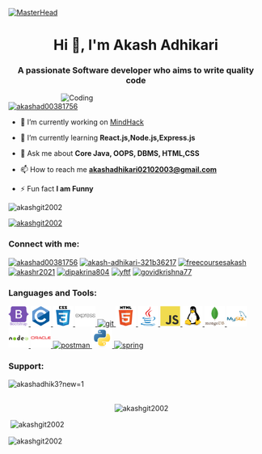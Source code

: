 [![MasterHead](https://1.bp.blogspot.com/-7A4WynwLsMw/XbBpCXG8fHI/AAAAAAAAMt4/uOa1bpLskYgrwGbllhSu2SDj_Mig8SXJQCLcBGAsYHQ/s1600/2000_600px.gif)](https://rishavchanda.io)
<h1 align="center">Hi 👋, I'm Akash Adhikari</h1>
<h3 align="center">A passionate Software developer who aims to write quality code</h3>
<img align="right" alt="Coding" width="400" src="https://cdn.dribbble.com/users/1162077/screenshots/3848914/programmer.gif">

<p align="left"> <a href="https://twitter.com/akashad00381756" target="blank"><img src="https://img.shields.io/twitter/follow/akashad00381756?logo=twitter&style=for-the-badge" alt="akashad00381756" /></a> </p>


- 🔭 I’m currently working on [MindHack](https://deluxe-liger-a6a3a7.netlify.app/)

- 🌱 I’m currently learning **React.js,Node.js,Express.js**

- 💬 Ask me about **Core Java, OOPS, DBMS, HTML,CSS**

- 📫 How to reach me **akashadhikari02102003@gmail.com**

- ⚡ Fun fact **I am Funny**


<p align="left"> <img src="https://komarev.com/ghpvc/?username=akashgit2002&label=Profile%20views&color=0e75b6&style=flat" alt="akashgit2002" /> </p>

<p align="left"> <a href="https://github.com/ryo-ma/github-profile-trophy"><img src="https://github-profile-trophy.vercel.app/?username=akashgit2002" alt="akashgit2002" /></a> </p>


<h3 align="left">Connect with me:</h3>
<p align="left">
<a href="https://twitter.com/akashad00381756" target="blank"><img align="center" src="https://raw.githubusercontent.com/rahuldkjain/github-profile-readme-generator/master/src/images/icons/Social/twitter.svg" alt="akashad00381756" height="30" width="40" /></a>
<a href="https://linkedin.com/in/akash-adhikari-321b36217" target="blank"><img align="center" src="https://raw.githubusercontent.com/rahuldkjain/github-profile-readme-generator/master/src/images/icons/Social/linked-in-alt.svg" alt="akash-adhikari-321b36217" height="30" width="40" /></a>
<a href="https://kaggle.com/freecoursesakash" target="blank"><img align="center" src="https://raw.githubusercontent.com/rahuldkjain/github-profile-readme-generator/master/src/images/icons/Social/kaggle.svg" alt="freecoursesakash" height="30" width="40" /></a>
<a href="https://www.codechef.com/users/akashr2021" target="blank"><img align="center" src="https://cdn.jsdelivr.net/npm/simple-icons@3.1.0/icons/codechef.svg" alt="akashr2021" height="30" width="40" /></a>
<a href="https://www.hackerrank.com/dipakrina804" target="blank"><img align="center" src="https://raw.githubusercontent.com/rahuldkjain/github-profile-readme-generator/master/src/images/icons/Social/hackerrank.svg" alt="dipakrina804" height="30" width="40" /></a>
<a href="https://www.leetcode.com/yftf" target="blank"><img align="center" src="https://raw.githubusercontent.com/rahuldkjain/github-profile-readme-generator/master/src/images/icons/Social/leet-code.svg" alt="yftf" height="30" width="40" /></a>
<a href="https://auth.geeksforgeeks.org/user/govidkrishna77" target="blank"><img align="center" src="https://raw.githubusercontent.com/rahuldkjain/github-profile-readme-generator/master/src/images/icons/Social/geeks-for-geeks.svg" alt="govidkrishna77" height="30" width="40" /></a>
</p>

<h3 align="left">Languages and Tools:</h3>
<p align="left"> <a href="https://getbootstrap.com" target="_blank" rel="noreferrer"> <img src="https://raw.githubusercontent.com/devicons/devicon/master/icons/bootstrap/bootstrap-plain-wordmark.svg" alt="bootstrap" width="40" height="40"/> </a> <a href="https://www.cprogramming.com/" target="_blank" rel="noreferrer"> <img src="https://raw.githubusercontent.com/devicons/devicon/master/icons/c/c-original.svg" alt="c" width="40" height="40"/> </a> <a href="https://www.w3schools.com/css/" target="_blank" rel="noreferrer"> <img src="https://raw.githubusercontent.com/devicons/devicon/master/icons/css3/css3-original-wordmark.svg" alt="css3" width="40" height="40"/> </a> <a href="https://expressjs.com" target="_blank" rel="noreferrer"> <img src="https://raw.githubusercontent.com/devicons/devicon/master/icons/express/express-original-wordmark.svg" alt="express" width="40" height="40"/> </a> <a href="https://git-scm.com/" target="_blank" rel="noreferrer"> <img src="https://www.vectorlogo.zone/logos/git-scm/git-scm-icon.svg" alt="git" width="40" height="40"/> </a> <a href="https://www.w3.org/html/" target="_blank" rel="noreferrer"> <img src="https://raw.githubusercontent.com/devicons/devicon/master/icons/html5/html5-original-wordmark.svg" alt="html5" width="40" height="40"/> </a> <a href="https://www.java.com" target="_blank" rel="noreferrer"> <img src="https://raw.githubusercontent.com/devicons/devicon/master/icons/java/java-original.svg" alt="java" width="40" height="40"/> </a> <a href="https://developer.mozilla.org/en-US/docs/Web/JavaScript" target="_blank" rel="noreferrer"> <img src="https://raw.githubusercontent.com/devicons/devicon/master/icons/javascript/javascript-original.svg" alt="javascript" width="40" height="40"/> </a> <a href="https://www.linux.org/" target="_blank" rel="noreferrer"> <img src="https://raw.githubusercontent.com/devicons/devicon/master/icons/linux/linux-original.svg" alt="linux" width="40" height="40"/> </a> <a href="https://www.mongodb.com/" target="_blank" rel="noreferrer"> <img src="https://raw.githubusercontent.com/devicons/devicon/master/icons/mongodb/mongodb-original-wordmark.svg" alt="mongodb" width="40" height="40"/> </a> <a href="https://www.mysql.com/" target="_blank" rel="noreferrer"> <img src="https://raw.githubusercontent.com/devicons/devicon/master/icons/mysql/mysql-original-wordmark.svg" alt="mysql" width="40" height="40"/> </a> <a href="https://nodejs.org" target="_blank" rel="noreferrer"> <img src="https://raw.githubusercontent.com/devicons/devicon/master/icons/nodejs/nodejs-original-wordmark.svg" alt="nodejs" width="40" height="40"/> </a> <a href="https://www.oracle.com/" target="_blank" rel="noreferrer"> <img src="https://raw.githubusercontent.com/devicons/devicon/master/icons/oracle/oracle-original.svg" alt="oracle" width="40" height="40"/> </a> <a href="https://postman.com" target="_blank" rel="noreferrer"> <img src="https://www.vectorlogo.zone/logos/getpostman/getpostman-icon.svg" alt="postman" width="40" height="40"/> </a> <a href="https://www.python.org" target="_blank" rel="noreferrer">
<img src="https://raw.githubusercontent.com/devicons/devicon/master/icons/python/python-original.svg" alt="python" width="40" height="40"/> </a> 
 <a href="https://spring.io/" target="_blank" rel="noreferrer"> <img src="https://www.vectorlogo.zone/logos/springio/springio-icon.svg" alt="spring" width="40" height="40"/> </a> </p>

<h3 align="left">Support:</h3>
<p><a href="https://www.buymeacoffee.com/akashadhik3?new=1"> <img align="left" src="https://cdn.buymeacoffee.com/buttons/v2/default-yellow.png" height="50" width="210" alt="akashadhik3?new=1" /></a></p><br><br>

<p><img align="left" src="https://github-readme-stats.vercel.app/api/top-langs?username=akashgit2002&show_icons=true&locale=en&layout=compact" alt="akashgit2002" /></p>&nbsp;&nbsp;

<p>&nbsp;<img align="center" src="https://github-readme-stats.vercel.app/api?username=akashgit2002&show_icons=true&locale=en" alt="akashgit2002" /></p>

<p><img align="center" src="https://github-readme-streak-stats.herokuapp.com/?user=akashgit2002&" alt="akashgit2002" /></p>
